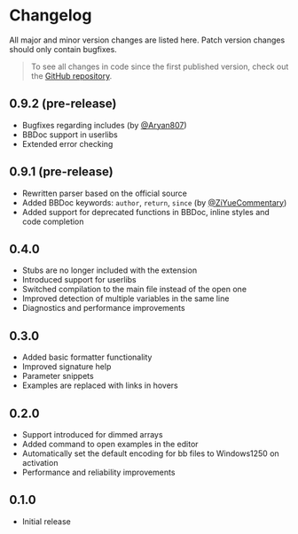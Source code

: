 # Changelog

All major and minor version changes are listed here. Patch version changes should only contain bugfixes.
 > To see all changes in code since the first published version, check out the [GitHub repository](https://github.com/denesfilotas/vscode-blitz3d).

## 0.9.2 (pre-release)

- Bugfixes regarding includes (by [@Aryan807](https://github.com/Aryan807))
- BBDoc support in userlibs
- Extended error checking

## 0.9.1 (pre-release)

- Rewritten parser based on the official source
- Added BBDoc keywords: `author`, `return`, `since` (by [@ZiYueCommentary](https://github.com/ZiYueCommentary/))
- Added support for deprecated functions in BBDoc, inline styles and code completion

## 0.4.0

- Stubs are no longer included with the extension
- Introduced support for userlibs
- Switched compilation to the main file instead of the open one
- Improved detection of multiple variables in the same line
- Diagnostics and performance improvements

## 0.3.0

- Added basic formatter functionality
- Improved signature help
- Parameter snippets
- Examples are replaced with links in hovers

## 0.2.0

- Support introduced for dimmed arrays
- Added command to open examples in the editor
- Automatically set the default encoding for bb files to Windows1250 on activation
- Performance and reliability improvements

## 0.1.0

- Initial release
